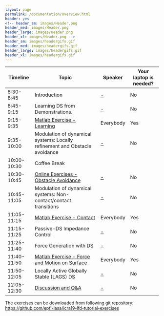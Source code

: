 ```yaml
---
layout: page
permalink: /documentation/Overview.html
header: yes
<!-- header_sm: images/Header.png
header_med: images/Header.png
header_large: images/Header.png
header_xl: images/Header.png -->
header_sm: images/headergifs.gif
header_med: images/headergifs.gif
header_large: images/headergifs.gif
header_xl: images/headergifs.gif
--- 	
```


<div class="limiter">
<div class="wrap-table100">
<div class="table100 ver3 m-b-110">
<table data-vertable="ver3">
<thead>
<tr class="row100 head">
<th class="column100 column1" data-column="column1">Timeline</th>
<th class="column100 column1" data-column="column2">Topic</th>
<th class="column100 column3" data-column="column3">Speaker</th>
<th class="column100 column4" data-column="column4">Your laptop is needed?</th>
</tr>
</thead>
<tbody>
<tr class="row100">
<td class="column100 column1" data-column="column1">8:30-8:45</td>
<!-- <td class="column100 column2" data-column="column2"> <a href="Introduction.html">Introduction</a> </td> -->
<td class="column100 column2" data-column="column2"> Introduction </td>
<td class="column100 column3" data-column="column3"><a href="about.html"> -</a></td>
<td class="column100 column4" data-column="column4">No</td>
</tr>

<tr class="row100">
<td class="column100 column1" data-column="column1">8:45-9:15</td>
<!-- <td class="column100 column2" data-column="column2">  <a href="Learning.html">Learning DS from Demonstrations</a> </td> -->
<td class="column100 column2" data-column="column2"> Learning DS from Demonstrations. </td>
<td class="column100 column3" data-column="column3"><a href="about.html"> -</a></td>
<td class="column100 column4" data-column="column4">No</td>
</tr>

<tr class="row100">
<td class="column100 column1" data-column="column1">9:15-9:35</td>
<td class="column100 column2" data-column="column2"> <a href="https://github.com/epfl-lasa/icra19-lfd-tutorial-exercises/tree/master/exercise1_learning">Matlab Exercise - Learning </a>   </td>
<td class="column100 column3" data-column="column3">Everybody</td>
<td class="column100 column4" data-column="column4">Yes</td>
</tr>

<tr class="row100">
<td class="column100 column1" data-column="column1">9:35-10:00</td>
<!-- <td class="column100 column2" data-column="column2"><a href="Modulation_obs.html">  Modulation of dynamical systems: Locally refinement and Obstacle avoidance</a></td> -->
<td class="column100 column2" data-column="column2">  Modulation of dynamical systems: Locally refinement and Obstacle avoidance </td>
<td class="column100 column3" data-column="column3"><a href="about.html"> -</a></td>
<td class="column100 column4" data-column="column4">No</td>
</tr>


<tr class="row100">
<td class="column100 column1" data-column="column1">10:00-10:30</td>
<td class="column100 column2" data-column="column2">Coffee Break</td>
<td class="column100 column3" data-column="column3"></td>
<td class="column100 column4" data-column="column4"></td>
</tr>


<tr class="row100">
<td class="column100 column1" data-column="column1">10:30-10:45</td>
<td class="column100 column2" data-column="column2"> <a href="https://mybinder.org/v2/gh/hubernikus/dynamic_obstacle_avoidance_python/master?filepath=notebook"> Online Exercises - Obstacle Avoidance</a> </td>
<td class="column100 column3" data-column="column3"><a href="about.html"> -</a></td>
<td class="column100 column4" data-column="column4">No</td>
</tr>

<tr class="row100">
<td class="column100 column1" data-column="column1">10:45-11:05</td>
<td class="column100 column2" data-column="column2">Modulation of dynamical systems: Non-contact/contact transitions </td>
<td class="column100 column3" data-column="column3"><a href="about.html"> -</a></td>
<td class="column100 column4" data-column="column4">No</td>
</tr>

<tr class="row100">
<td class="column100 column1" data-column="column1">11:05-11:15</td>
<td class="column100 column2" data-column="column2"> <a href="https://github.com/epfl-lasa/icra19-lfd-tutorial-exercises/tree/master/exercise3_contact">Matlab Exercise - Contact </a>   </td>
<td class="column100 column3" data-column="column3">Everybody</td>
<td class="column100 column4" data-column="column4">Yes</td>
</tr>


<tr class="row100">
<td class="column100 column1" data-column="column1">11:15-11:25</td>
<!-- <td class="column100 column2" data-column="column2"><a href="Impedance.html"> Impedance/Hybrid Force Control with DS</a>  </td> -->
<td class="column100 column2" data-column="column2">  Passive-DS Impedance Control  </td>
<td class="column100 column3" data-column="column3"><a href="about.html"> -</a></td>
<td class="column100 column4" data-column="column4">No</td>
</tr>

<tr class="row100">
<td class="column100 column1" data-column="column1">11:25-11:40</td>
<td class="column100 column2" data-column="column2">  Force Generation with DS  </td>
<td class="column100 column3" data-column="column3"><a href="about.html"> -</a></td>
<td class="column100 column4" data-column="column4">No</td>
</tr>

<tr class="row100">
<td class="column100 column1" data-column="column1">11:40-11:50</td>
<td class="column100 column2" data-column="column2"> <a href="https://github.com/epfl-lasa/icra19-lfd-tutorial-exercises/tree/master/exercise4_force">Matlab Exercise - Force and Motion on Surface</a>   </td>
<td class="column100 column3" data-column="column3">Everybody</td>
<td class="column100 column4" data-column="column4">Yes</td>
</tr>

<tr class="row100">
<td class="column100 column1" data-column="column1">11:50-12:05</td>
<td class="column100 column2" data-column="column2">  Locally Active Globally Stable (LAGS) DS </td>
<td class="column100 column3" data-column="column3"><a href="about.html"> -</a></td>
<td class="column100 column4" data-column="column4">No</td>
</tr>

<!-- <tr class="row100"> -->
<!-- <td class="column100 column1" data-column="column1">12:05-12:20</td> -->
<!-- <td class="column100 column2" data-column="column2"> <a href="https://github.com/epfl-lasa/icra19-lfd-tutorial-exercises/tree/master/exercise5_lags">Matlab Exercise - LAGS-DS</a>   </td> -->
<!-- <td class="column100 column3" data-column="column3">Everybody</td> -->
<!-- <td class="column100 column4" data-column="column4">Yes</td> -->
<!-- </tr> -->


<tr class="row100">
<td class="column100 column1" data-column="column1">12:05-12:30</td>
<td class="column100 column2" data-column="column2"><a href="Discussion.html"> Discussion and Q&A</a>  </td>
<td class="column100 column3" data-column="column3"><a href="about.html"> -</a></td>
<td class="column100 column4" data-column="column4">No</td>
</tr>


</tbody>
</table>
</div>
</div>
</div>

The exercises can be downloaded from following git repository:
<a href="https://github.com/epfl-lasa/icra19-lfd-tutorial-exercises"> https://github.com/epfl-lasa/icra19-lfd-tutorial-exercises </a>

<!-- Note: The texts in the table are links. If you want to have more information, please click on them. -->

<!--===============================================================================================-->	
<!-- <script src="vendor/jquery/jquery-3.2.1.min.js"></script> -->
<!--===============================================================================================-->
<!-- <script src="vendor/bootstrap/js/popper.js"></script> -->
<!-- <script src="vendor/bootstrap/js/bootstrap.min.js"></script> -->
<!--===============================================================================================-->
<!-- <script src="vendor/select2/select2.min.js"></script> -->
<!--===============================================================================================-->
<!-- <script src="js/main.js"></script> -->
